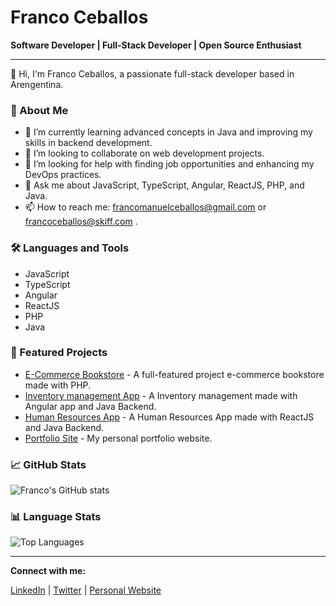 # Franco Ceballos

**Software Developer | Full-Stack Developer | Open Source Enthusiast**

---

👋 Hi, I'm Franco Ceballos, a passionate full-stack developer based in Arengentina.

### 🚀 About Me

- 🌱 I’m currently learning advanced concepts in Java and improving my skills in backend development.
- 👯 I’m looking to collaborate on web development projects.
- 🤔 I’m looking for help with finding job opportunities and enhancing my DevOps practices.
- 💬 Ask me about JavaScript, TypeScript, Angular, ReactJS, PHP, and Java.
- 📫 How to reach me: francomanuelceballos@gmail.com or francoceballos@skiff.com .

### 🛠️ Languages and Tools

- JavaScript
- TypeScript
- Angular
- ReactJS
- PHP
- Java

### 🌟 Featured Projects

- [E-Commerce Bookstore](https://github.com/francomceballos/cloud-bookstore) - A full-featured project e-commerce bookstore made with PHP.
- [Inventory management App](https://github.com/francomceballos/App-FullStack-manejo-de-inventarios) - A Inventory management made with Angular app and Java Backend.
- [Human Resources App](https://github.com/francomceballos/recursos-humanos-app) - A Human Resources App made with ReactJS and Java Backend.
- [Portfolio Site](https://github.com/francomceballos/francomceballos.github.io) - My personal portfolio website.

### 📈 GitHub Stats

![Franco's GitHub stats](https://github-readme-stats.vercel.app/api?username=francoceballos&show_icons=true&theme=radical)

### 📊 Language Stats

![Top Languages](https://github-readme-stats.vercel.app/api/top-langs/?username=francoceballos&layout=compact&theme=radical)

---

**Connect with me:**

[LinkedIn](https://www.linkedin.com/in/francoceballos) | [Twitter](https://twitter.com/francoceballos) | [Personal Website](https://francoceballos.dev)
